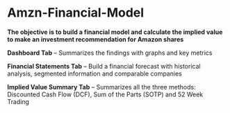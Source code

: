 # Amzn-Financial-Model

**The objective is to build a financial model and calculate the implied value to make an investment recommendation for Amazon shares**

**Dashboard Tab** – Summarizes the findings with graphs and key metrics

**Financial Statements Tab** – Build a financial forecast with historical analysis, segmented information and comparable companies 

**Implied Value Summary Tab** – Summarizes all the three methods: Discounted Cash Flow (DCF), Sum of the Parts (SOTP) and 52 Week Trading 
